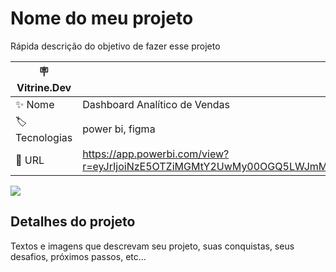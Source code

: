 # Nome do meu projeto

Rápida descrição do objetivo de fazer esse projeto

| :placard: Vitrine.Dev |     |
| -------------  | --- |
| :sparkles: Nome        | Dashboard Analítico de Vendas
| :label: Tecnologias | power bi, figma
| :rocket: URL         | https://app.powerbi.com/view?r=eyJrIjoiNzE5OTZiMGMtY2UwMy00OGQ5LWJmMmYtMGU5MTk2ZWEyYTJhIiwidCI6ImZkODgyOTBjLTRkODMtNDIwNy04NjUyLWFhZGQyNmVhYjJjYiJ9


<!-- Inserir imagem com a #vitrinedev ao final do link -->
![](https://via.placeholder.com/1200x500.png?text=imagem+lindona+do+meu+projeto#vitrinedev)

## Detalhes do projeto

Textos e imagens que descrevam seu projeto, suas conquistas, seus desafios, próximos passos, etc...
